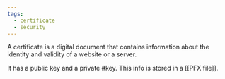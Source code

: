 ```yaml
---
tags:
  - certificate
  - security
---
```


A certificate is a digital document that contains information about the identity and validity of a website or a server.

It has a public key and a private #key. This info is stored in a [[PFX file]].
